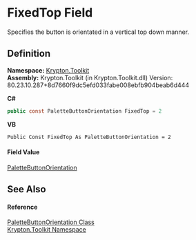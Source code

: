 # FixedTop Field


Specifies the button is orientated in a vertical top down manner.



## Definition
**Namespace:** <a href="79d2eac2-21f4-54ff-7552-b20c33c30600.md">Krypton.Toolkit</a>  
**Assembly:** Krypton.Toolkit (in Krypton.Toolkit.dll) Version: 80.23.10.287+8d7660f9dc5efd033fabe008ebfb904beab6d444

**C#**
``` C#
public const PaletteButtonOrientation FixedTop = 2
```
**VB**
``` VB
Public Const FixedTop As PaletteButtonOrientation = 2
```



#### Field Value
<a href="b1f33cd1-b02f-fb09-9d30-c092ea763094.md">PaletteButtonOrientation</a>

## See Also


#### Reference
<a href="b1f33cd1-b02f-fb09-9d30-c092ea763094.md">PaletteButtonOrientation Class</a>  
<a href="79d2eac2-21f4-54ff-7552-b20c33c30600.md">Krypton.Toolkit Namespace</a>  
